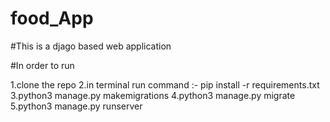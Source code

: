 # food_App 
#This is a djago based web application

#In order to run

1.clone the repo
2.in terminal run command :- pip install -r requirements.txt
3.python3 manage.py makemigrations
4.python3 manage.py migrate
5.python3 manage.py runserver
